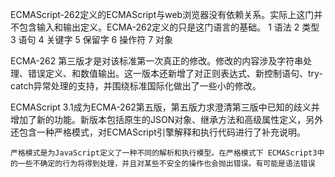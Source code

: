 ECMAScript-262定义的ECMAScript与web浏览器没有依赖关系。实际上这门并不包含输入和输出定义。ECMA-262定义的只是这门语言的基础。
1 语法
2 类型
3 语句
4 关键字
5 保留字
6 操作符
7 对象

ECMA-262 第三版才是对该标准第一次真正的修改。修改的内容涉及字符串处理、错误定义、和数值输出。这一版本还新增了对正则表达式、新控制语句、try-catch异常处理的支持，并围绕标准国际化做出了一些小的修改。

ECMAScript 3.1成为ECMA-262第五版，第五版力求澄清第三版中已知的歧义并增加了新的功能。新版本包括原生的JSON对象、继承方法和高级属性定义，另外还包含一种严格模式，对ECMAScript引擎解释和执行代码进行了补充说明。

    严格模式是为JavaScript定义了一种不同的解析和执行模型。在严格模式下 ECMAScript3中的一些不确定的行为将得到处理，并且对某些不安全的操作也会抛出错误。有可能是语法错误
